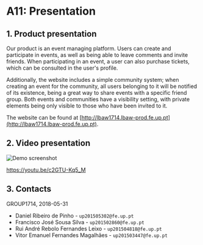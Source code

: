# A11: Presentation
 
 
## 1. Product presentation
 
Our product is an event managing platform. Users can create and participate in events, as well as being able to leave 
comments and invite friends. When participating in an event, a user can also purchase tickets, which can be consulted 
in the user's profile.

Additionally, the website includes a simple community system; when creating an event for the community, all users belonging
to it will be notified of its existence, being a great way to share events with a specific friend group. Both events and 
communities have a visibility setting, with private elements being only visible to those who have been invited to it.

The website can be found at [http://lbaw1714.lbaw-prod.fe.up.pt](http://lbaw1714.lbaw-prod.fe.up.pt).
 
## 2. Video presentation
 
![Demo screenshot](https://raw.githubusercontent.com/LastLombax/lbaw1714/master/docs/Deliverables/demo_scrot.png?token=AYpSd2kIsUGfNXXJahYXDYb5PHosnZysks5bGRUnwA%3D%3D)

https://youtu.be/c2GTU-Kq5_M
 
## 3. Contacts

GROUP1714, 2018-05-31

* Daniel Ribeiro de Pinho - `up201505302@fe.up.pt`
* Francisco José Sousa Silva - `up201502860@fe.up.pt`
* Rui André Rebolo Fernandes Leixo - `up201504818@fe.up.pt`
* Vitor Emanuel Fernandes Magalhães - `up201503447@fe.up.pt`
